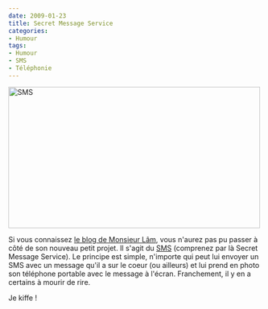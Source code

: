 ```yaml
---
date: 2009-01-23
title: Secret Message Service
categories:
- Humour
tags:
- Humour
- SMS
- Téléphonie
---
```

<img class="alignnone size-full wp-image-999" title="SMS d'un téléphone portable avec comme texte Avec ma copine, on c'est mis en couple sur Facebook pour rire. Mais j'aimerais que ca soit vrai" src="https://dlgjp9x71cipk.cloudfront.net/2009/01/sms.png" alt="SMS" width="500" height="281" />

Si vous connaissez <a title="Le blog de Monsieur Lâm" href="https://www.monsieurlam.com/">le blog de Monsieur Lâm</a>, vous n'aurez pas pu passer à côté de son nouveau petit projet. Il s'agit du <a title="L'article Secret Message Service vol.9 sur le blog de Monsieur Lâm" href="https://www.monsieurlam.com/2009/01/21/secret-message-service-vol-9/">SMS</a> (comprenez par là Secret Message Service). Le principe est simple, n'importe qui peut lui envoyer un SMS avec un message qu'il a sur le coeur (ou ailleurs) et lui prend en photo son téléphone portable avec le message à l'écran. Franchement, il y en a certains à mourir de rire.

Je kiffe !
